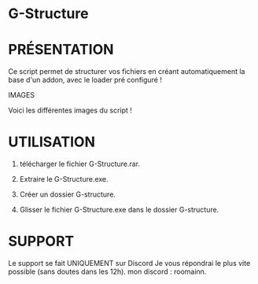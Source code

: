 # G-Structure

# PRÉSENTATION

Ce script permet de structurer vos fichiers en créant automatiquement la base d'un addon, avec le loader pré configuré !

IMAGES

Voici les différentes images du script !

# UTILISATION

1. télécharger le fichier G-Structure.rar.

2. Extraire le G-Structure.exe.

3. Créer un dossier G-structure.

4. Glisser le fichier G-Structure.exe dans le dossier G-structure.

# SUPPORT

Le support se fait UNIQUEMENT sur Discord
Je vous répondrai le plus vite possible (sans doutes dans les 12h).
mon discord : roomainn.
